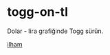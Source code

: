 # togg-on-tl
Dolar - lira grafiğinde Togg sürün.

[ilham](https://scratch.mit.edu/projects/863083491)
